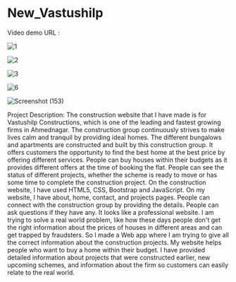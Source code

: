 # New_Vastushilp


Video demo URL :


![1](https://user-images.githubusercontent.com/65062235/181813933-8a627a3a-0f3a-4bd8-91d0-98b93e3c4eb9.png)

![2](https://user-images.githubusercontent.com/65062235/181813956-8510cffb-45fa-4b27-b7d9-bdc87a842f21.png)

![3](https://user-images.githubusercontent.com/65062235/181814020-7701a227-aac3-46cd-866d-a8cf49f1bf15.png)

![6](https://user-images.githubusercontent.com/65062235/181814049-63909631-20f3-4d20-807e-ddb0dd5f7b0e.png)

![Screenshot (153)](https://user-images.githubusercontent.com/65062235/181814102-481b049c-27df-4a29-93fb-0c417cf140e3.png)



Project Description: The construction website that I have made is for Vastushilp Constructions, which is one of the leading and fastest growing firms in Ahmednagar. The construction group continuously strives to make lives calm and tranquil by providing ideal homes. The different bungalows and apartments are constructed and built by this construction group. It offers customers the opportunity to find the best home at the best price by offering different services. People can buy houses within their budgets as it provides different offers at the time of booking the flat. People can see the status of different projects, whether the scheme is ready to move or has some time to complete the construction project. On the construction website, I have used HTML5, CSS, Bootstrap and JavaScript. On my website, I have about, home, contact, and projects pages. People can connect with the construction group by providing the details. People can ask questions if they have any. It looks like a professional website. I am trying to solve a real world problem, like how these days people don't get the right information about the prices of houses in different areas and can get trapped by fraudsters. So I made a Web app where I am trying to give all the correct information about the construction projects. My website helps people who want to buy a home within their budget. I have provided detailed information about projects that were constructed earlier, new upcoming schemes, and information about the firm so customers can easily relate to the real world.
